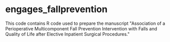 # engages_fallprevention
This code contains R code used to prepare the manuscript "Association of a Perioperative Multicomponent Fall Prevention Intervention with Falls and Quality of Life after Elective Inpatient Surgical Procedures."
